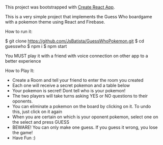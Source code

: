This project was bootstrapped with [Create React App](https://github.com/facebook/create-react-app).

This is a very simple project that implements the Guess Who boardgame with a pokemon theme using React and Firebase.

How to run it:

$ git clone https://github.com/JsBatista/GuessWhoPokemon.git
$ cd guesswho
$ npm i
$ npm start

You MUST play it with a friend with voice connection on other app to a better experience

How to Play It:

 - Create a Room and tell your friend to enter the room you created
 - Each one will receive a secret pokemon and a table below
 - Your pokemon is secret! Dont tell who is your pokemon!
 - The two players will take turns asking YES or NO questions to their oponents.
 - You can eliminate a pokemon on the board by clicking on it. To undo this, just click on it again
 - When you are certain on which is your oponent pokemon, select one on the select and press GUESS
 - BEWARE! You can only make one guess. If you guess it wrong, you lose the game!
 - Have Fun :)